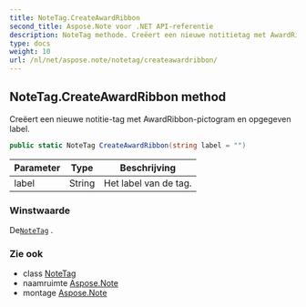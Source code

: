 ```yaml
---
title: NoteTag.CreateAwardRibbon
second_title: Aspose.Note voor .NET API-referentie
description: NoteTag methode. Creëert een nieuwe notitietag met AwardRibbonpictogram en opgegeven label.
type: docs
weight: 10
url: /nl/net/aspose.note/notetag/createawardribbon/
---
```

## NoteTag.CreateAwardRibbon method

Creëert een nieuwe notitie-tag met AwardRibbon-pictogram en opgegeven label.

```csharp
public static NoteTag CreateAwardRibbon(string label = "")
```

| Parameter | Type | Beschrijving |
| --- | --- | --- |
| label | String | Het label van de tag. |

### Winstwaarde

De[`NoteTag`](../) .

### Zie ook

* class [NoteTag](../)
* naamruimte [Aspose.Note](../../notetag/)
* montage [Aspose.Note](../../../)


